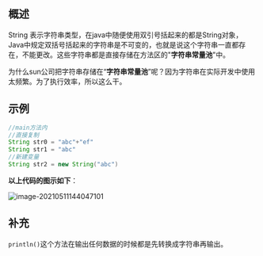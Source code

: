 ## 概述

String 表示字符串类型，在java中随便使用双引号括起来的都是String对象，Java中规定双括号括起来的字符串是不可变的，也就是说这个字符串一直都存在，不能更改。这些字符串都是直接存储在方法区的"**字符串常量池**"中。

为什么sun公司把字符串存储在“**字符串常量池**”呢？因为字符串在实际开发中使用太频繁。为了执行效率，所以这么干。

## 示例

```java
//main方法内
//直接复制
String str0 = "abc"+"ef"
String str1 = "abc"
//新建变量
String str2 = new String("abc")
```

**以上代码的图示如下**：

![image-20210511144047101](C:%5CUsers%5Cllj%5CDocuments%5Ctypero%E5%9B%BE%E5%83%8F%5Cimage-20210511144047101.png)

## 补充

`println()`这个方法在输出任何数据的时候都是先转换成字符串再输出。

